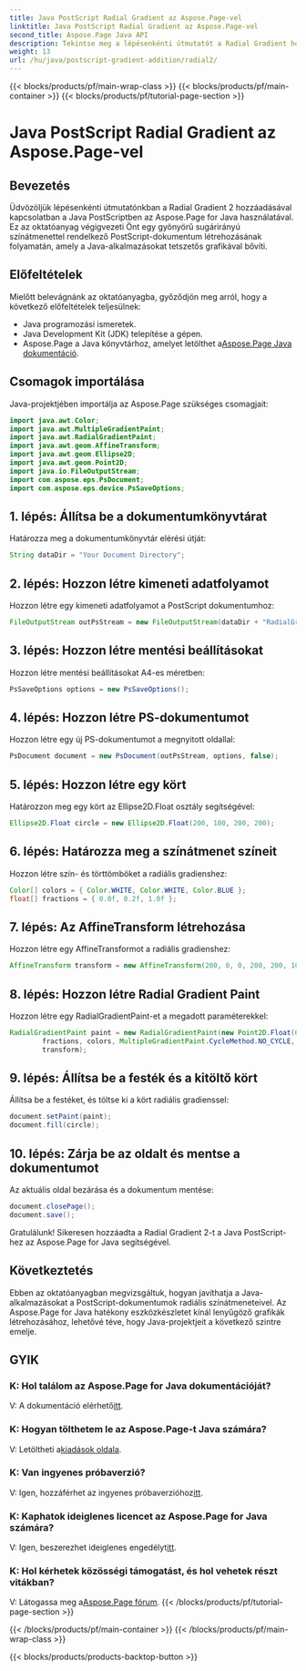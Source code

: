 ```yaml
---
title: Java PostScript Radial Gradient az Aspose.Page-vel
linktitle: Java PostScript Radial Gradient az Aspose.Page-vel
second_title: Aspose.Page Java API
description: Tekintse meg a lépésenkénti útmutatót a Radial Gradient hozzáadásához a Java PostScriptben az Aspose.Page használatával, hogy lenyűgöző grafikákat készítsen Java-alkalmazásaiban.
weight: 13
url: /hu/java/postscript-gradient-addition/radial2/
---
```


{{< blocks/products/pf/main-wrap-class >}}
{{< blocks/products/pf/main-container >}}
{{< blocks/products/pf/tutorial-page-section >}}

# Java PostScript Radial Gradient az Aspose.Page-vel

## Bevezetés
Üdvözöljük lépésenkénti útmutatónkban a Radial Gradient 2 hozzáadásával kapcsolatban a Java PostScriptben az Aspose.Page for Java használatával. Ez az oktatóanyag végigvezeti Önt egy gyönyörű sugárirányú színátmenettel rendelkező PostScript-dokumentum létrehozásának folyamatán, amely a Java-alkalmazásokat tetszetős grafikával bővíti.
## Előfeltételek
Mielőtt belevágnánk az oktatóanyagba, győződjön meg arról, hogy a következő előfeltételek teljesülnek:
- Java programozási ismeretek.
- Java Development Kit (JDK) telepítése a gépen.
-  Aspose.Page a Java könyvtárhoz, amelyet letölthet a[Aspose.Page Java dokumentáció](https://reference.aspose.com/page/java/).
## Csomagok importálása
Java-projektjében importálja az Aspose.Page szükséges csomagjait:
```java
import java.awt.Color;
import java.awt.MultipleGradientPaint;
import java.awt.RadialGradientPaint;
import java.awt.geom.AffineTransform;
import java.awt.geom.Ellipse2D;
import java.awt.geom.Point2D;
import java.io.FileOutputStream;
import com.aspose.eps.PsDocument;
import com.aspose.eps.device.PsSaveOptions;
```
## 1. lépés: Állítsa be a dokumentumkönyvtárat
Határozza meg a dokumentumkönyvtár elérési útját:
```java
String dataDir = "Your Document Directory";
```
## 2. lépés: Hozzon létre kimeneti adatfolyamot
Hozzon létre egy kimeneti adatfolyamot a PostScript dokumentumhoz:
```java
FileOutputStream outPsStream = new FileOutputStream(dataDir + "RadialGradient2_outPS.ps");
```
## 3. lépés: Hozzon létre mentési beállításokat
Hozzon létre mentési beállításokat A4-es méretben:
```java
PsSaveOptions options = new PsSaveOptions();
```
## 4. lépés: Hozzon létre PS-dokumentumot
Hozzon létre egy új PS-dokumentumot a megnyitott oldallal:
```java
PsDocument document = new PsDocument(outPsStream, options, false);
```
## 5. lépés: Hozzon létre egy kört
Határozzon meg egy kört az Ellipse2D.Float osztály segítségével:
```java
Ellipse2D.Float circle = new Ellipse2D.Float(200, 100, 200, 200);
```
## 6. lépés: Határozza meg a színátmenet színeit
Hozzon létre szín- és törttömböket a radiális gradienshez:
```java
Color[] colors = { Color.WHITE, Color.WHITE, Color.BLUE };
float[] fractions = { 0.0f, 0.2f, 1.0f };
```
## 7. lépés: Az AffineTransform létrehozása
Hozzon létre egy AffineTransformot a radiális gradienshez:
```java
AffineTransform transform = new AffineTransform(200, 0, 0, 200, 200, 100);
```
## 8. lépés: Hozzon létre Radial Gradient Paint
Hozzon létre egy RadialGradientPaint-et a megadott paraméterekkel:
```java
RadialGradientPaint paint = new RadialGradientPaint(new Point2D.Float(64, 64), 68, new Point2D.Float(24, 24),
        fractions, colors, MultipleGradientPaint.CycleMethod.NO_CYCLE, MultipleGradientPaint.ColorSpaceType.SRGB,
        transform);
```
## 9. lépés: Állítsa be a festék és a kitöltő kört
Állítsa be a festéket, és töltse ki a kört radiális gradienssel:
```java
document.setPaint(paint);
document.fill(circle);
```
## 10. lépés: Zárja be az oldalt és mentse a dokumentumot
Az aktuális oldal bezárása és a dokumentum mentése:
```java
document.closePage();
document.save();
```
Gratulálunk! Sikeresen hozzáadta a Radial Gradient 2-t a Java PostScript-hez az Aspose.Page for Java segítségével.
## Következtetés
Ebben az oktatóanyagban megvizsgáltuk, hogyan javíthatja a Java-alkalmazásokat a PostScript-dokumentumok radiális színátmeneteivel. Az Aspose.Page for Java hatékony eszközkészletet kínál lenyűgöző grafikák létrehozásához, lehetővé téve, hogy Java-projektjeit a következő szintre emelje.
## GYIK
### K: Hol találom az Aspose.Page for Java dokumentációját?
 V: A dokumentáció elérhető[itt](https://reference.aspose.com/page/java/).
### K: Hogyan tölthetem le az Aspose.Page-t Java számára?
 V: Letöltheti a[kiadások oldala](https://releases.aspose.com/page/java/).
### K: Van ingyenes próbaverzió?
 V: Igen, hozzáférhet az ingyenes próbaverzióhoz[itt](https://releases.aspose.com/).
### K: Kaphatok ideiglenes licencet az Aspose.Page for Java számára?
 V: Igen, beszerezhet ideiglenes engedélyt[itt](https://purchase.aspose.com/temporary-license/).
### K: Hol kérhetek közösségi támogatást, és hol vehetek részt vitákban?
 V: Látogassa meg a[Aspose.Page fórum](https://forum.aspose.com/c/page/39).
{{< /blocks/products/pf/tutorial-page-section >}}

{{< /blocks/products/pf/main-container >}}
{{< /blocks/products/pf/main-wrap-class >}}

{{< blocks/products/products-backtop-button >}}
